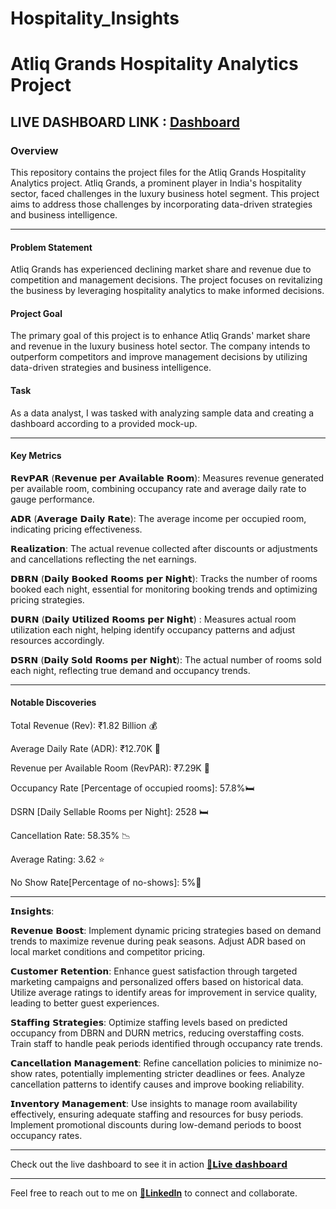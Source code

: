 # Hospitality_Insights

# Atliq Grands Hospitality Analytics Project
## LIVE DASHBOARD LINK : [Dashboard](https://app.powerbi.com/view?r=eyJrIjoiODJmMzE0YzMtYTNmNy00NDlkLTg3YmYtNDE3MDAzMTA2ZDRiIiwidCI6ImM2ZTU0OWIzLTVmNDUtNDAzMi1hYWU5LWQ0MjQ0ZGM1YjJjNCJ9)

### Overview
This repository contains the project files for the Atliq Grands Hospitality Analytics project. Atliq Grands, a prominent player in India's hospitality sector, faced challenges in the luxury business hotel segment. This project aims to address those challenges by incorporating data-driven strategies and business intelligence.

---

#### Problem Statement
Atliq Grands has experienced declining market share and revenue due to competition and management decisions. The project focuses on revitalizing the business by leveraging hospitality analytics to make informed decisions.

#### Project Goal
The primary goal of this project is to enhance Atliq Grands' market share and revenue in the luxury business hotel sector. The company intends to outperform competitors and improve management decisions by utilizing data-driven strategies and business intelligence.

#### Task
As a data analyst, I was tasked with analyzing sample data and creating a dashboard according to a provided mock-up.

---

#### Key Metrics
𝗥𝗲𝘃𝗣𝗔𝗥 (𝗥𝗲𝘃𝗲𝗻𝘂𝗲 𝗽𝗲𝗿 𝗔𝘃𝗮𝗶𝗹𝗮𝗯𝗹𝗲 𝗥𝗼𝗼𝗺): Measures revenue generated per available room, combining occupancy rate and average daily rate to gauge performance.

𝗔𝗗𝗥 (𝗔𝘃𝗲𝗿𝗮𝗴𝗲 𝗗𝗮𝗶𝗹𝘆 𝗥𝗮𝘁𝗲): The average income per occupied room, indicating pricing effectiveness.

𝗥𝗲𝗮𝗹𝗶𝘇𝗮𝘁𝗶𝗼𝗻: The actual revenue collected after discounts or adjustments and cancellations reflecting the net earnings.

𝗗𝗕𝗥𝗡 (𝗗𝗮𝗶𝗹𝘆 𝗕𝗼𝗼𝗸𝗲𝗱 𝗥𝗼𝗼𝗺𝘀 𝗽𝗲𝗿 𝗡𝗶𝗴𝗵𝘁): Tracks the number of rooms booked each night, essential for monitoring booking trends and optimizing pricing strategies.

𝗗𝗨𝗥𝗡 (𝗗𝗮𝗶𝗹𝘆 𝗨𝘁𝗶𝗹𝗶𝘇𝗲𝗱 𝗥𝗼𝗼𝗺𝘀 𝗽𝗲𝗿 𝗡𝗶𝗴𝗵𝘁) : Measures actual room utilization each night, helping identify occupancy patterns and adjust resources accordingly.

𝗗𝗦𝗥𝗡 (𝗗𝗮𝗶𝗹𝘆 𝗦𝗼𝗹𝗱 𝗥𝗼𝗼𝗺𝘀 𝗽𝗲𝗿 𝗡𝗶𝗴𝗵𝘁): The actual number of rooms sold each night, reflecting true demand and occupancy trends.

---

#### Notable Discoveries
Total Revenue (Rev): ₹1.82 Billion 💰

Average Daily Rate (ADR): ₹12.70K 🏨

Revenue per Available Room (RevPAR): ₹7.29K 💸

Occupancy Rate [Percentage of occupied rooms]: 57.8%🛏️

DSRN [Daily Sellable Rooms per Night]: 2528 🛏️

Cancellation Rate: 58.35% 📉

Average Rating: 3.62 ⭐

No Show Rate[Percentage of no-shows]: 5%🚫

---

𝗜𝗻𝘀𝗶𝗴𝗵𝘁𝘀:

𝗥𝗲𝘃𝗲𝗻𝘂𝗲 𝗕𝗼𝗼𝘀𝘁:
Implement dynamic pricing strategies based on demand trends to maximize revenue during peak seasons.
Adjust ADR based on local market conditions and competitor pricing.

𝗖𝘂𝘀𝘁𝗼𝗺𝗲𝗿 𝗥𝗲𝘁𝗲𝗻𝘁𝗶𝗼𝗻:
Enhance guest satisfaction through targeted marketing campaigns and personalized offers based on historical data.
Utilize average ratings to identify areas for improvement in service quality, leading to better guest experiences.

𝗦𝘁𝗮𝗳𝗳𝗶𝗻𝗴 𝗦𝘁𝗿𝗮𝘁𝗲𝗴𝗶𝗲𝘀:
Optimize staffing levels based on predicted occupancy from DBRN and DURN metrics, reducing overstaffing costs.
Train staff to handle peak periods identified through occupancy rate trends.

𝗖𝗮𝗻𝗰𝗲𝗹𝗹𝗮𝘁𝗶𝗼𝗻 𝗠𝗮𝗻𝗮𝗴𝗲𝗺𝗲𝗻𝘁:
Refine cancellation policies to minimize no-show rates, potentially implementing stricter deadlines or fees.
Analyze cancellation patterns to identify causes and improve booking reliability.

𝗜𝗻𝘃𝗲𝗻𝘁𝗼𝗿𝘆 𝗠𝗮𝗻𝗮𝗴𝗲𝗺𝗲𝗻𝘁:
Use insights to manage room availability effectively, ensuring adequate staffing and resources for busy periods.
Implement promotional discounts during low-demand periods to boost occupancy rates.

---

Check out the live dashboard to see it in action
[🔗𝗟𝗶𝘃𝗲 𝗱𝗮𝘀𝗵𝗯𝗼𝗮𝗿𝗱](https://app.powerbi.com/view?r=eyJrIjoiODJmMzE0YzMtYTNmNy00NDlkLTg3YmYtNDE3MDAzMTA2ZDRiIiwidCI6ImM2ZTU0OWIzLTVmNDUtNDAzMi1hYWU5LWQ0MjQ0ZGM1YjJjNCJ9)

---

Feel free to reach out to me on [🔗**LinkedIn**](https://www.linkedin.com/in/shaikimran1/) to connect and collaborate.




